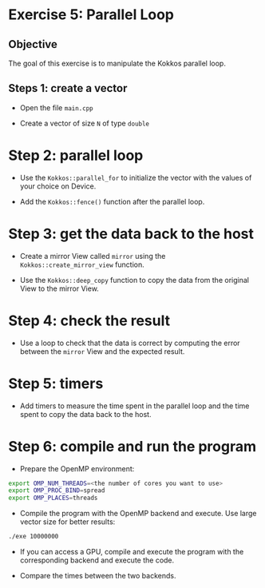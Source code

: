 # Exercise 5: Parallel Loop

## Objective

The goal of this exercise is to manipulate the Kokkos parallel loop.

## Steps 1: create a vector

- Open the file `main.cpp`

- Create a vector of size `N` of type `double`

# Step 2: parallel loop

- Use the `Kokkos::parallel_for` to initialize the vector with the values of your choice on Device.

- Add the `Kokkos::fence()` function after the parallel loop.

# Step 3: get the data back to the host

- Create a mirror View called `mirror` using the `Kokkos::create_mirror_view` function.

- Use the `Kokkos::deep_copy` function to copy the data from the original View to the mirror View.

# Step 4: check the result

- Use a loop to check that the data is correct by computing the error between the `mirror` View and the expected result.

# Step 5: timers

- Add timers to measure the time spent in the parallel loop and the time spent to copy the data back to the host.

# Step 6: compile and run the program

- Prepare the OpenMP environment:

```bash
export OMP_NUM_THREADS=<the number of cores you want to use>
export OMP_PROC_BIND=spread
export OMP_PLACES=threads
```

- Compile the program with the OpenMP backend and execute. Use large vector size for better results:

```bash
./exe 10000000
```

- If you can access a GPU, compile and execute the program with the corresponding backend and execute the code.

- Compare the times between the two backends.
